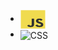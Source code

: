 - <img align="center" alt="CSS" height="30" width="40" src="https://raw.githubusercontent.com/devicons/devicon/master/icons/javascript/javascript-original.svg">
- <img align="center" alt="CSS" height="30" width="40" src="https://raw.githubusercontent.com/devicons/devicon/master/icons/discord/discord-original.svg">
